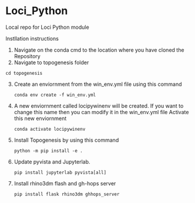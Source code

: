 # Loci_Python
Local repo for Loci Python module 

Instllation instructions 

1. Navigate on the conda cmd to the location where you have cloned the Repository
2. Navigate to topogenesis folder 

``` 
cd topogenesis
```
3. Create an enviornment from the win_env.yml file using this command
   ```
   conda env create -f win_env.yml
   ```
4. A new enviornment called locipywinenv will be created. If you want to change this name then you can modify it in the win_env.yml  file
   Activate this new enviornment
   ```
   conda activate locipywinenv
   ```
5. Install Topogenesis by using this command
      ```
   python -m pip install -e .
   ```
6. Update pyvista and Jupyterlab. 
      ```
   pip install jupyterlab pyvista[all]
   ```
5. Install rhino3dm flash and gh-hops server
      ```
   pip install flask rhino3dm ghhops_server
   ```
